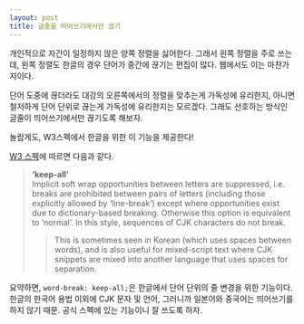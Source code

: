 ```yaml
---
layout: post
title: 글줄을 띄어쓰기에서만 끊기
---
```


개인적으로 자간이 일정하지 않은 양쪽 정렬을 싫어한다. 그래서 왼쪽 정렬을 주로 쓰는데, 왼쪽 정렬도 한글의 경우 단어가 중간에 끊기는 편집이 많다. 웹에서도 이는 마찬가지이다.

단어 도중에 끊더라도 대강의 오른쪽에서의 정렬을 맞추는게 가독성에 유리한지, 아니면 철저하게 단어 단위로 끊는게 가독성에 유리한지는 모르겠다. 그래도 선호하는 방식인 글줄이 띄어쓰기에서만 끊기도록 해보자.

놀랍게도, W3스펙에서 한글을 위한 이 기능을 제공한다!

[W3 스펙](https://www.w3.org/TR/css-text-3/#word-break)에 따르면 다음과 같다.

> **‘keep-all’**  
Implicit soft wrap opportunities between letters are suppressed, i.e. breaks are prohibited between pairs of letters (including those explicitly allowed by ‘line-break’) except where opportunities exist due to dictionary-based breaking. Otherwise this option is equivalent to ‘normal’. In this style, sequences of CJK characters do not break.  
>>This is sometimes seen in Korean (which uses spaces between words), and is also useful for mixed-script text where CJK snippets are mixed into another language that uses spaces for separation.

요약하면, `word-break: keep-all;`은 한글에서 단어 단위의 줄 변경을 위한 기능이다. 한글의 한국어 용법 이외에 CJK 문자 및 언어, 그러니까 일본어와 중국어는 띄어쓰기를 하지 않기 때문. 공식 스펙에 있는 기능이니 잘 쓰도록 하자.
